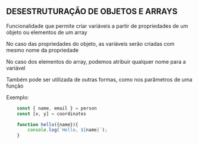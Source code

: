 ## DESESTRUTURAÇÃO DE OBJETOS E ARRAYS

Funcionalidade que permite criar variáveis a partir de propriedades de um objeto ou elementos de um array

No caso das propriedades do objeto, as variáveis serão criadas com mesmo nome da propriedade

No caso dos elementos do array, podemos atribuir qualquer nome para a variável

Também pode ser utilizada de outras formas, como nos parâmetros de uma função

Exemplo: 
```js
    const { name, email } = person
    const [x, y] = coordinates

    function hello({name}){
        console.log(`Hello, ${name}`);
    }
```